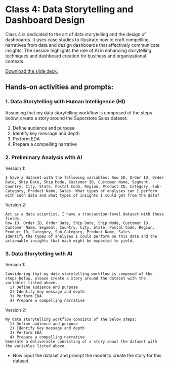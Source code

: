 # Class 4: Data Storytelling and Dashboard Design

Class 4 is dedicated to the art of data storytelling and the design of dashboards. It uses case studies to illustrate how to craft compelling narratives from data and design dashboards that effectively communicate insights. The session highlights the role of AI in enhancing storytelling techniques and dashboard creation for business and organizational contexts.

[Download the slide deck.](./DA2I_Class04_Storytelling_Dashboard.pdf)

## Hands-on activities and prompts:

### 1. Data Storytelling with Human Intelligence (HI)

Assuming that my data storytelling workflow is composed of the steps below, create a story around the Superstore Sales dataset.
1) Define audience and purpose
2) Identify key message and depth
3) Perform EDA
4) Prepare a compelling narrative

### 2. Preliminary Analysis with AI

Version 1:
```
I have a dataset with the following variables: Row ID, Order ID, Order Date, Ship Date, Ship Mode, Customer ID, Customer Name, Segment, Country, City, State, Postal Code, Region, Product ID, Category, Sub-Category, Product Name, Sales. What types of analyses can I perform with such data and what types of insights I could get from the data?
```
Version 2:
```
Act as a data scientist. I have a transaction‐level dataset with these fields:
Row ID, Order ID, Order Date, Ship Date, Ship Mode, Customer ID, Customer Name, Segment, Country, City, State, Postal Code, Region, Product ID, Category, Sub-Category, Product Name, Sales.
Identify the types of analyses I could perform on this data and the actionable insights that each might be expected to yield.
```

### 3. Data Storytelling with AI

Version 1:
```
Considering that my data storytelling workflow is composed of the steps below, please create a story around the dataset with the variables listed above.
  1) Define audience and purpose
  2) Identify key message and depth
  3) Perform EDA
  4) Prepare a compelling narrative
```
Version 2:
```
My data storytelling workflow consists of the below steps:
  1) Define audience and purpose
  2) Identify key message and depth
  3) Perform EDA
  4) Prepare a compelling narrative
Generate a deliverable consisting of a story about the dataset with the variables listed above.
```
- Now input the dataset and prompt the model to create the story for this dataset.
